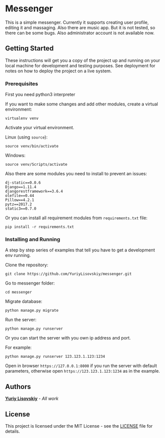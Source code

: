# Messenger

This is a simple messenger. Currently it supports creating user profile, editing it and massaging. Also there are music app. But it is not tested, so there can be some bugs.
Also administrator account is not available now. 

## Getting Started

These instructions will get you a copy of the project up and running on your local machine for development and testing purposes. See deployment for notes on how to deploy the project on a live system.

### Prerequisites

First you need python3 interpreter

If you want to make some changes and add other modules, create a virtual environment:

```
virtualenv venv
```

Activate your virtual environment.

Linux (using `source`):

```
source venv/bin/activate
```

Windows:

```
source venv/Scripts/activate
```

Also there are some modules you need to install to prevent an issues:

```
dj-static==0.0.6
Django==1.11.4
djangorestframework==3.6.4
olefile==0.44
Pillow==4.2.1
pytz==2017.2
static3==0.7.0
```

Or you can install all requirement modules from `requirements.txt` file:
```
pip install -r requirements.txt
```

### Installing and Running

A step by step series of examples that tell you have to get a development env running.

Clone the repository:
```
git clone https://github.com/YuriyLisovskiy/messenger.git
```

Go to messenger folder:
```
cd messenger
```

Migrate database:
```
python manage.py migrate
```

Run the server: 
```
python manage.py runserver
```
Or you can start the server with you own ip address and port.

For example: 
```
python manage.py runserver 123.123.1.123:1234
```
Open in browser `https://127.0.0.1:8000` if you run the server with default parameters, otherwise open `https://123.123.1.123:1234` as in the example.

## Authors

**[Yuriy Lisovskiy](https://github.com/YuriyLisovskiy)** - *All work*


## License

This project is licensed under the MIT License - see the [LICENSE](LICENSE) file for details.
